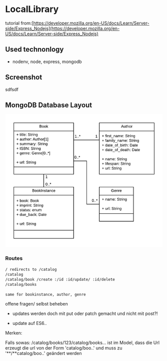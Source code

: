 # LocalLibrary 

tutorial from:[https://developer.mozilla.org/en-US/docs/Learn/Server-side/Express_Nodejs](https://developer.mozilla.org/en-US/docs/Learn/Server-side/Express_Nodejs)

## Used technonlogy

* nodenv, node, express, mongodb

## Screenshot

sdfsdf

## MongoDB Database Layout

![Library Website - Mongoose_Express](README.assets/Library%20Website%20-%20Mongoose_Express.png)

### Routes

```http
/ redirects to /catalog
/catalog
/catalog/book /create :/id :id/update/ :id/delete
/catalog/books

same for bookinstance, author, genre
```







offene fragen/ selbst beheben

* updates werden doch mit put oder patch gemacht und nicht mit post?!

* update auf ES6..

Merken:

Falls sowas: /catalog/books/123/catalog/books... ist im Model, dass die Url erzeugt die url von der Form 'catalog/boo..' und muss zu '**/**catalog/boo..' geändert werden

